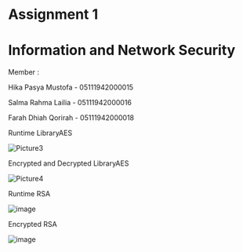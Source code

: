 # Assignment 1
# Information and Network Security

Member :

Hika Pasya Mustofa  - 05111942000015

Salma Rahma Lailia  - 05111942000016

Farah Dhiah Qorirah - 05111942000018

Runtime LibraryAES

![Picture3](https://user-images.githubusercontent.com/73702347/161590230-b5dbf279-a087-40f7-9d68-8a3c5349d524.png)

Encrypted and Decrypted LibraryAES

![Picture4](https://user-images.githubusercontent.com/73702347/161590354-e6abc236-f709-4c64-90dc-c02500f22bb9.png)

Runtime RSA

![image](https://user-images.githubusercontent.com/73812417/161583620-1ddde75a-66e1-4f93-b05e-df3759f3d9a6.png)

Encrypted RSA

![image](https://user-images.githubusercontent.com/73812417/161584234-5bb3cfd0-4570-42ae-9940-dbb296836ab4.png)



